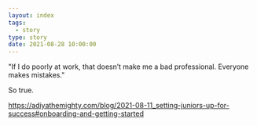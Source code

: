 ```yaml
---
layout: index
tags:
  - story
type: story
date: 2021-08-28 10:00:00
---
```


"If I do poorly at work, that doesn’t make me a bad professional. Everyone makes mistakes."

So true.

https://adiyathemighty.com/blog/2021-08-11_setting-juniors-up-for-success#onboarding-and-getting-started
